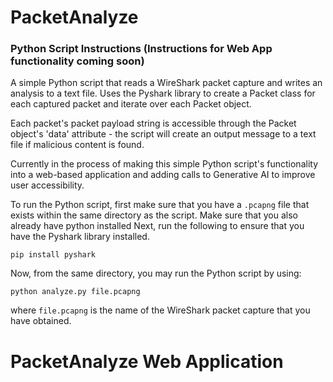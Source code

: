 # PacketAnalyze

### Python Script Instructions (Instructions for Web App functionality coming soon)
A simple Python script that reads a WireShark packet capture and writes an analysis to a text file.
Uses the Pyshark library to create a Packet class for each captured packet and iterate 
over each Packet object.

Each packet's packet payload string is accessible through the Packet object's 'data' 
attribute - the script will create an output message to a text file if malicious 
content is found.

Currently in the process of making this simple Python script's functionality into a 
web-based application and adding calls to Generative AI to improve user accessibility.

To run the Python script, first make sure that you have a ```.pcapng``` file that exists 
within the same directory as the script. Make sure that you also already have python 
installed Next, run the following to ensure that you have the Pyshark library installed.

```pip install pyshark```

Now, from the same directory, you may run the Python script by using: 

```python analyze.py file.pcapng```

where ```file.pcapng``` is the name of the WireShark packet capture that you have 
obtained.

# PacketAnalyze Web Application
